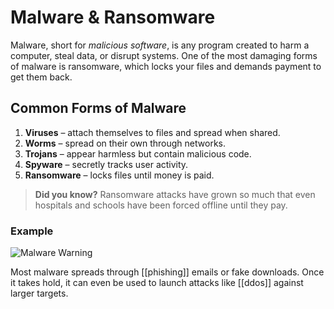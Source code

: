 # Malware & Ransomware  

Malware, short for *malicious software*, is any program created to harm a computer, steal data, or disrupt systems. One of the most damaging forms of malware is ransomware, which locks your files and demands payment to get them back.  

## Common Forms of Malware  
1. **Viruses** – attach themselves to files and spread when shared.  
2. **Worms** – spread on their own through networks.  
3. **Trojans** – appear harmless but contain malicious code.  
4. **Spyware** – secretly tracks user activity.  
5. **Ransomware** – locks files until money is paid.  

> **Did you know?** Ransomware attacks have grown so much that even hospitals and schools have been forced offline until they pay.  

### Example  
![Malware Warning](https://images.unsplash.com/photo-1510511459019-5dda7724fd87?ixlib=rb-4.0.3&auto=format&fit=crop&w=800&q=60)  

Most malware spreads through [[phishing]] emails or fake downloads. Once it takes hold, it can even be used to launch attacks like [[ddos]] against larger targets.  
